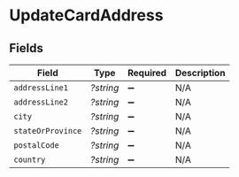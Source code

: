 # UpdateCardAddress


## Fields

| Field              | Type               | Required           | Description        |
| ------------------ | ------------------ | ------------------ | ------------------ |
| `addressLine1`     | *?string*          | :heavy_minus_sign: | N/A                |
| `addressLine2`     | *?string*          | :heavy_minus_sign: | N/A                |
| `city`             | *?string*          | :heavy_minus_sign: | N/A                |
| `stateOrProvince`  | *?string*          | :heavy_minus_sign: | N/A                |
| `postalCode`       | *?string*          | :heavy_minus_sign: | N/A                |
| `country`          | *?string*          | :heavy_minus_sign: | N/A                |